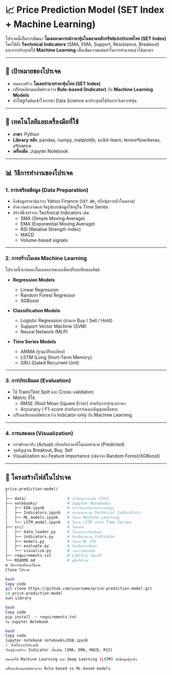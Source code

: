 # 📈 Price Prediction Model (SET Index + Machine Learning)

โปรเจคนี้เป็นการพัฒนา **โมเดลคาดการณ์ราคาหุ้นในตลาดหลักทรัพย์แห่งประเทศไทย (SET Index)**  
โดยใช้ทั้ง **Technical Indicators** (SMA, EMA, Support, Resistance, Breakout)  
และการประยุกต์ใช้ **Machine Learning** เพื่อเพิ่มความแม่นยำในการทำนายแนวโน้มราคา

---

## 🎯 เป้าหมายของโปรเจค
- ทดลองสร้าง **โมเดลทำนายราคาหุ้นไทย (SET Index)**  
- เปรียบเทียบผลลัพธ์ระหว่าง **Rule-based (Indicator)** กับ **Machine Learning Models**  
- ทำให้ผู้เริ่มต้นเข้าใจการนำ Data Science มาประยุกต์ใช้กับการวิเคราะห์หุ้น  

---

## 🧰 เทคโนโลยีและเครื่องมือที่ใช้
- **ภาษา**: Python
- **Library หลัก**: pandas, numpy, matplotlib, scikit-learn, tensorflow/keras, yfinance  
- **เครื่องมือ**: Jupyter Notebook  

---

## 📊 วิธีการทำงานของโปรเจค

### 1. การเตรียมข้อมูล (Data Preparation)
- ดึงข้อมูลราคาหุ้นจาก Yahoo Finance (`SET.BK`, หรือหุ้นรายตัวในตลาด)  
- ทำความสะอาดและจัดรูปแบบข้อมูลให้อยู่ใน Time Series  
- สร้างฟีเจอร์จาก Technical Indicators เช่น:
  - SMA (Simple Moving Average)
  - EMA (Exponential Moving Average)
  - RSI (Relative Strength Index)
  - MACD
  - Volume-based signals

---

### 2. การสร้างโมเดล Machine Learning
โปรเจคนี้จะทดลองโมเดลหลายแบบเพื่อเปรียบเทียบผลลัพธ์:

- **Regression Models**
  - Linear Regression
  - Random Forest Regressor
  - XGBoost

- **Classification Models**
  - Logistic Regression (ทำนาย Buy / Sell / Hold)
  - Support Vector Machine (SVM)
  - Neural Network (MLP)

- **Time Series Models**
  - ARIMA (ฐานเปรียบเทียบ)
  - LSTM (Long Short-Term Memory)
  - GRU (Gated Recurrent Unit)

---

### 3. การประเมินผล (Evaluation)
- ใช้ Train/Test Split และ Cross-validation  
- Metric ที่ใช้:
  - RMSE (Root Mean Square Error) สำหรับการทำนายราคา
  - Accuracy / F1-score สำหรับการจำแนกสัญญาณซื้อขาย
- เปรียบเทียบผลลัพธ์ระหว่าง Indicator-only กับ Machine Learning  

---

### 4. การแสดงผล (Visualization)
- กราฟราคาจริง (Actual) เทียบกับราคาที่โมเดลทำนาย (Predicted)  
- จุดสัญญาณ Breakout, Buy, Sell  
- Visualization ของ Feature Importance (เช่นจาก Random Forest/XGBoost)  

---

## 📂 โครงสร้างไฟล์ในโปรเจค
```bash
price-prediction-model/
│
├── data/                  # เก็บข้อมูลราคาหุ้น (CSV)
├── notebooks/             # Jupyter Notebooks
│   ├── EDA.ipynb          # สำรวจและทำความสะอาดข้อมูล
│   ├── Indicators.ipynb   # ทดลองคำนวณ Technical Indicators
│   ├── ML_models.ipynb    # โมเดล Machine Learning
│   └── LSTM_model.ipynb   # โมเดล LSTM สำหรับ Time Series
├── src/                   # โค้ดหลัก
│   ├── data_loader.py     # โหลดและเตรียมข้อมูล
│   ├── indicators.py      # ฟังก์ชันคำนวณ Indicator
│   ├── models.py          # โมเดล ML ที่ใช้
│   ├── evaluate.py        # ฟังก์ชันประเมินผล
│   └── visualize.py       # วาดกราฟผลลัพธ์
├── requirements.txt       # Library ที่ต้องใช้
└── README.md              # คู่มือโปรเจค
⚙️ วิธีการติดตั้งและใช้งาน
Clone โปรเจค

bash
Copy code
git clone https://github.com/username/price-prediction-model.git
cd price-prediction-model
ติดตั้ง Library

bash
Copy code
pip install -r requirements.txt
รัน Jupyter Notebook

bash
Copy code
jupyter notebook notebooks/EDA.ipynb
✅ สิ่งที่ได้จากโปรเจคนี้
เรียนรู้การสร้าง Indicator เบื้องต้น (SMA, EMA, MACD, RSI)

ทดลองใช้ Machine Learning และ Deep Learning (LSTM) กับข้อมูลหุ้นจริง

เปรียบเทียบผลลัพธ์ระหว่าง Rule-based vs ML-based models
